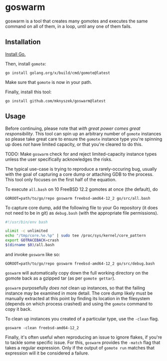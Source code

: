 # goswarm

goswarm is a tool that creates many gomotes and executes the same command on all
of them, in a loop, until any one of them fails.

## Installation

[Install Go.](https://golang.org/doc/install)

Then, install `gomote`:

```
go install golang.org/x/build/cmd/gomote@latest
```

Make sure that `gomote` is now in your path.

Finally, install this tool:

```
go install github.com/mknyszek/goswarm@latest
```

## Usage

Before continuing, please note that *with great power comes great
responsibility*.
This tool can spin up an arbitrary number of `gomote` instances so please
take great care to ensure the `gomote` instance type you're spinning up
does *not* have limited capacity, or that you're cleared to do this.

TODO: Make `goswarm` check for and reject limited-capacity instance types
unless the user specifically acknowledges the risks.

The typical use-case is trying to reproduce a rarely-occuring bug, usually with
the goal of capturing a core dump or attaching GDB to the process.
This tool only focuses on the first half of the equation.

To execute `all.bash` on 10 FreeBSD 12.2 gomotes at once (the default), do

```
GOROOT=path/to/go/repo goswarm freebsd-amd64-12_2 go/src/all.bash
```

To capture core dump, add the following file to your Go repository (it does not
need to be in git) as `debug.bash` (with the appropriate file permissions).

```bash
#!/usr/bin/env bash

ulimit -c unlimited
echo "/tmp/core.%e.%p" | sudo tee /proc/sys/kernel/core_pattern
export GOTRACEBACK=crash
$(dirname $0)/all.bash
```

and invoke `goswarm` like so:

```
GOROOT=path/to/go/repo goswarm freebsd-amd64-12_2 go/src/debug.bash
```

`goswarm` will automatically copy down the full working directory on the gomote
back as a gzipped tar (as per `gomote gettar`).

`goswarm` purposefully *does not* clean up instances, so that the failing
instance may be examined in more detail.
The core dump likely must be manually extracted at this point by finding its
location in the filesystem (depends on which process crashed) and using the
`gomote` command to copy it back.

To clean up instances you created of a particular type, use the `-clean` flag.

```
goswarm -clean freebsd-amd64-12_2
```

Finally, it's often useful when reproducing an issue to ignore flakes, if you're
to tackle some specific issue.
For this, `goswarm` provides the `-match` flag that takes a regular expression.
Only if the output of `gomote run` matches that expression will it be considered
a failure.
